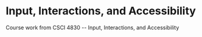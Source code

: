 # Input, Interactions, and Accessibility
Course work from CSCI 4830 -- Input, Interactions, and Accessibility

